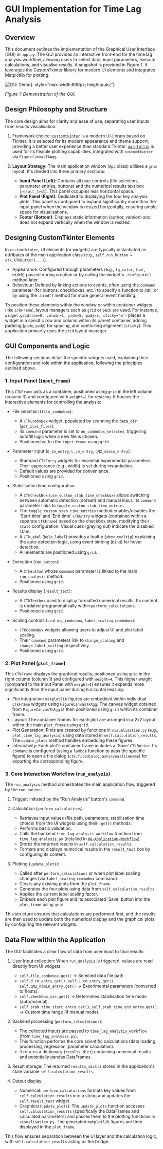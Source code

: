 # GUI Implementation for Time Lag Analysis

## Overview

This document outlines the implementation of the Graphical User Interface (GUI) in `app.py`. The GUI provides an interactive front-end for the time lag analysis workflow, allowing users to select data, input parameters, execute calculations, and visualise results. A snapshot is provided in Figure 1. It leverages the CustomTkinter library for modern UI elements and integrates Matplotlib for plotting.

![GUI Demo](assets/GUI-demo.gif){: style="max-width:600px; height:auto;"}

*Figure 1: Demonstration of the GUI.*

## Design Philosophy and Structure

The core design aims for clarity and ease of use, separating user inputs from results visualisation.

1.  Framework choice: [`customtkinter`](https://customtkinter.tomschimansky.com/) is a modern UI-library based on Tkinter. It is selected for its modern appearance and theme support, providing a better user experience than standard Tkinter. [`matplotlib`](https://matplotlib.org/) is used for its flexible plotting capabilities, integrated with `customtkinter` via `FigureCanvasTkAgg`.

2.  **Layout Strategy**: The main application window (`App` class) utilises a `grid` layout. It's divided into three primary sections:

    *   **Input Panel (Left)**: Contains all user controls (file selection, parameter entries, buttons) and the numerical results text box (`result_text`). This panel occupies less horizontal space.
    *   **Plot Panel (Right)**: Dedicated to displaying the four key analysis plots. This panel is configured to expand significantly more than the input panel when the window is resized horizontally, ensuring ample space for visualisations.
    *   **Footer (Bottom)**: Displays static information (author, version) and does not expand vertically when the window is resized.

## Designing CustomTkinter Elements

In `customtkinter`, UI elements (or widgets) are typically instantiated as attributes of the main application class (e.g., `self.run_button = ctk.CTkButton(...)`).

*   Appearance: Configured through parameters (e.g., `fg_color`, `font`, `width`) passed during creation or by calling the widget's `.configure()` method later.
*   Behaviour: Defined by linking actions to events, often using the `command` parameter (for buttons, checkboxes, etc.) to specify a function to call, or by using the `.bind()` method for more general event handling.

To position these elements within the window or within container widgets (like `CTkFrame`), layout managers such as `grid` or `pack` are used. For instance, `widget.grid(row=0, column=1, padx=5, pady=5, sticky='w')` places a widget in a specific row and column within its parent container, adding padding (`padx`, `pady`) for spacing, and controlling alignment (`sticky`). This application primarily uses the `grid` layout manager.

## GUI Components and Logic

The following sections detail the specific widgets used, explaining their configuration and role within the application, following the principles outlined above.

### 1. Input Panel (`input_frame`)

This `CTkFrame` acts as a container, positioned using `grid` in the left column (column 0) and configured with `weight=1` for resizing. It houses the interactive elements for controlling the analysis:

*   File selection (`file_combobox`):

    *   A `CTkComboBox` widget, populated by scanning the `data_dir` (`get_xlxs_files`).
    *   Its `command` parameter is set to `on_combobox_selected`, triggering autofill logic when a new file is chosen.
    *   Positioned within the `input_frame` using `grid`.

*   Parameter input (`d_cm_entry`, `L_cm_entry`, `qN2_mlmin_entry`):

    *   Standard `CTkEntry` widgets for essential experimental parameters. Their appearance (e.g., width) is set during instantiation.
    *   Default values are provided for convenience.
    *   Positioned using `grid`.

*   Stabilisation time configuration:

    *   A `CTkCheckBox` (`use_custom_stab_time_checkbox`) allows switching between automatic detection (default) and manual input. Its `command` parameter links to `toggle_custom_stab_time_entries`.
    *   The `toggle_custom_stab_time_entries` method enables/disables the 'Start time' and 'End time' `CTkEntry` widgets (contained within a separate `CTkFrame`) based on the checkbox state, modifying their `state` configuration. Visual cues (graying out) indicate the disabled state.
    *   A `CTkLabel` (`help_label`) provides a tooltip (`show_tooltip`) explaining the auto-detection logic, using event binding (`bind`) for hover detection.
    *   All elements are positioned using `grid`.

*   Execution (`run_button`):

    *   A `CTkButton` whose `command` parameter is linked to the main `run_analysis` method.
    *   Positioned using `grid`.

*   Results display (`result_text`):

    *   A `CTkTextbox` used to display formatted numerical results. Its content is updated programmatically within `perform_calculations`.
    *   Positioned using `grid`.

*   Scaling controls (`scaling_combobox`, `label_scaling_combobox`):

    *   `CTkComboBox` widgets allowing users to adjust UI and plot label scaling.
    *   Their `command` parameters link to `change_scaling` and `change_label_scaling` respectively.
    *   Positioned using `grid`.

### 2. Plot Panel (`plot_frame`)

This `CTkFrame` displays the graphical results, positioned using `grid` in the right column (column 1) and configured with `weight=4`. This higher weight (compared to the Input Panel with `weight=1`) ensures it expands more significantly than the input panel during horizontal resizing:

*   Plot integration: `matplotlib` figures are embedded within individual `CTkFrame` widgets using `FigureCanvasTkAgg`. The canvas widget obtained from `FigureCanvasTkAgg` is then positioned using `grid` within its container frame.
*   Layout: The container frames for each plot are arranged in a 2x2 layout within the main `plot_frame` using `grid`.
*   Plot Generation: Plots are created by functions in `visualisation.py` (e.g., `plot_time_lag_analysis`) using data stored in `self.calculation_results`. The `update_plots` method handles embedding these figures.
*   Interactivity: Each plot's container frame includes a 'Save' `CTkButton`. Its `command` is configured (using a `lambda` function to pass the specific figure) to open a file dialog (`ctk.filedialog.asksaveasfilename`) for exporting the corresponding figure.

### 3. Core Interaction Workflow (`run_analysis`)

The `run_analysis` method orchestrates the main application flow, triggered by the `run_button`:

1.  Trigger: Initiated by the "Run Analysis" button's `command`.

2.  Calculation (`perform_calculations`):

    *   Retrieves input values (file path, parameters, stabilisation time choice) from the UI widgets using their `.get()` methods.
    *   Performs basic validation.
    *   Calls the backend `time_lag_analysis_workflow` function from `time_lag_analysis.py` (detailed in [`08-Application-Workflow`](08-Application-Workflow.md)).
    *   Stores the returned results in `self.calculation_results`.
    *   Formats and displays numerical results in the `result_text` box by configuring its content.

3.  Plotting (`update_plots`):

    *   Called after `perform_calculations` or when plot label scaling changes (via `label_scaling_combobox` command).
    *   Clears any existing plots from the `plot_frame`.
    *   Generates the four plots using data from `self.calculation_results`.
    *   Applies the current label scaling factor.
    *   Embeds each plot figure and its associated 'Save' button into the `plot_frame` using `grid`.

This structure ensures that calculations are performed first, and the results are then used to update both the numerical display and the graphical plots by configuring the relevant widgets.

## Data Flow within the Application

The GUI facilitates a clear flow of data from user input to final results:

1.  User Input collection: When `run_analysis` is triggered, values are read directly from UI widgets:

    *   `self.file_combobox.get()` -> Selected data file path.
    *   `self.d_cm_entry.get()`, `self.L_cm_entry.get()`, `self.qN2_mlmin_entry.get()` -> Experimental parameters (converted to floats).
    *   `self.checkbox_var.get()` -> Determines stabilisation time mode (auto/manual).
    *   `self.stab_time_start_entry.get()`, `self.stab_time_end_entry.get()` -> Custom time range (if manual mode).

2.  Backend processing (`perform_calculations`):

    *   The collected inputs are passed to `time_lag_analysis_workflow` (from `time_lag_analysis.py`).
    *   This function performs the core scientific calculations (data loading, processing, regression, parameter calculation).
    *   It returns a dictionary (`results_dict`) containing numerical results and potentially pandas DataFrames.

3.  Result storage: The returned `results_dict` is stored in the application's state variable `self.calculation_results`.

4.  Output display:

    *   Numerical: `perform_calculations` formats key values from `self.calculation_results` into a string and updates the `self.result_text` widget.
    *   Graphical (`update_plots`): The `update_plots` function accesses `self.calculation_results` (specifically the DataFrames and calculated parameters) and passes them to the plotting functions in `visualisation.py`. The generated `matplotlib` figures are then displayed in the `plot_frame`.

This flow ensures separation between the UI layer and the calculation logic, with `self.calculation_results` acting as the bridge.
